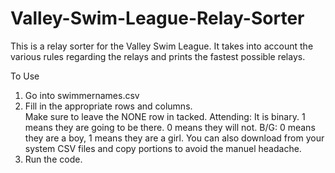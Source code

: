 # Valley-Swim-League-Relay-Sorter
This is a relay sorter for the Valley Swim League.   It takes into account the various rules regarding the relays and prints the fastest possible relays.


To Use

1. Go into swimmernames.csv
2. Fill in the appropriate rows and columns.  
      Make sure to leave the NONE row in tacked.
      Attending: It is binary.  1 means they are going to be there. 0 means they will not.
      B/G:  0 means they are a boy, 1 means they are a girl.
      You can also download from your system CSV files and copy portions to avoid the manuel headache.
3. Run the code.
